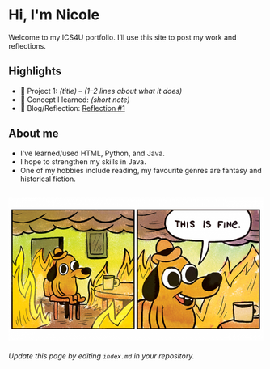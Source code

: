 # Hi, I'm Nicole
Welcome to my ICS4U portfolio. I’ll use this site to post my work and reflections.

## Highlights
- 🔧 Project 1: *(title)* – *(1–2 lines about what it does)*
- 🧠 Concept I learned: *(short note)*
- 📝 Blog/Reflection: [Reflection #1](./posts/first_reflection.md)

## About me
- I've learned/used HTML, Python, and Java.
- I hope to strengthen my skills in Java.
- One of my hobbies include reading, my favourite genres are fantasy and historical fiction.

![dog in a house that's on fire](./assets/picture2.png)
---
*Update this page by editing `index.md` in your repository.*
